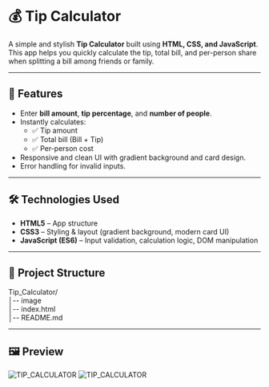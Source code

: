 # 💰 Tip Calculator  

A simple and stylish **Tip Calculator** built using **HTML, CSS, and JavaScript**.  
This app helps you quickly calculate the tip, total bill, and per-person share when splitting a bill among friends or family.  

---

## 🚀 Features
- Enter **bill amount**, **tip percentage**, and **number of people**.  
- Instantly calculates:
  - ✅ Tip amount  
  - ✅ Total bill (Bill + Tip)  
  - ✅ Per-person cost  
- Responsive and clean UI with gradient background and card design.  
- Error handling for invalid inputs.  

---

## 🛠️ Technologies Used
- **HTML5** – App structure  
- **CSS3** – Styling & layout (gradient background, modern card UI)  
- **JavaScript (ES6)** – Input validation, calculation logic, DOM manipulation  

---

## 📂 Project Structure
Tip_Calculator/<br>
│-- image <br>
│-- index.html<br>
│-- README.md

---

## 🖼️ Preview  

![TIP_CALCULATOR](images/SS_tip1.png.png)
![TIP_CALCULATOR](images/SS_tip2.png.png)